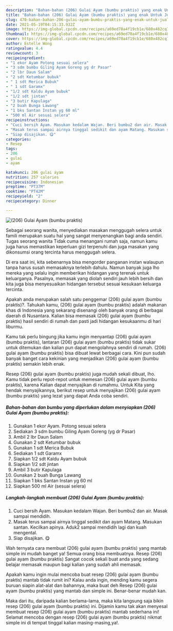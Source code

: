 ```yaml
---
description: "Bahan-bahan (206) Gulai Ayam (bumbu praktis) yang enak Untuk Jualan"
title: "Bahan-bahan (206) Gulai Ayam (bumbu praktis) yang enak Untuk Jualan"
slug: 470-bahan-bahan-206-gulai-ayam-bumbu-praktis-yang-enak-untuk-jualan
date: 2021-05-19T04:15:33.932Z
image: https://img-global.cpcdn.com/recipes/a69ed70a4f19cb1e/680x482cq70/206-gulai-ayam-bumbu-praktis-foto-resep-utama.jpg
thumbnail: https://img-global.cpcdn.com/recipes/a69ed70a4f19cb1e/680x482cq70/206-gulai-ayam-bumbu-praktis-foto-resep-utama.jpg
cover: https://img-global.cpcdn.com/recipes/a69ed70a4f19cb1e/680x482cq70/206-gulai-ayam-bumbu-praktis-foto-resep-utama.jpg
author: Estelle Wong
ratingvalue: 4.4
reviewcount: 3
recipeingredient:
- "1 ekor Ayam Potong sesuai selera"
- "3 sdm bumbu Giling Ayam Goreng yg dr Pasar"
- "2 lbr Daun Salam"
- "2 sdt Ketumbar bubuk"
- " 1 sdt Merica Bubuk"
- " 1 sdt Garamx"
- "1/2 sdt Kaldu Ayam bubuk"
- "1/2 sdt jintan"
- "3 butir Kapulaga"
- "2 buah Bunga Lawang"
- "1 bks Santan Instan yg 60 ml"
- "500 ml Air sesuai selera"
recipeinstructions:
- "Cuci bersih Ayam. Masukan kedalam Wajan. Beri bumbu2 dan air. Masak sampai mendidih."
- "Masak terus sampai airnya tinggal sedikit dan ayam Matang. Masukan santan. Kecilkan apinya. Aduk2 sampai mendidih lagi dan kuah mengental."
- "Siap disajikan. 😋"
categories:
- Resep
tags:
- 206
- gulai
- ayam

katakunci: 206 gulai ayam 
nutrition: 257 calories
recipecuisine: Indonesian
preptime: "PT37M"
cooktime: "PT42M"
recipeyield: "2"
recipecategory: Dinner

---
```



![(206) Gulai Ayam (bumbu praktis)](https://img-global.cpcdn.com/recipes/a69ed70a4f19cb1e/680x482cq70/206-gulai-ayam-bumbu-praktis-foto-resep-utama.jpg)

Sebagai seorang wanita, menyediakan masakan menggugah selera untuk famili merupakan suatu hal yang sangat menyenangkan bagi anda sendiri. Tugas seorang  wanita Tidak cuma menangani rumah saja, namun kamu juga harus memastikan keperluan gizi terpenuhi dan juga masakan yang dikonsumsi orang tercinta harus menggugah selera.

Di era  saat ini, kita sebenarnya bisa mengorder panganan instan walaupun tanpa harus susah memasaknya terlebih dahulu. Namun banyak juga lho mereka yang selalu ingin memberikan hidangan yang terenak untuk keluarganya. Pasalnya, memasak yang diolah sendiri jauh lebih bersih dan kita juga bisa menyesuaikan hidangan tersebut sesuai kesukaan keluarga tercinta. 



Apakah anda merupakan salah satu penggemar (206) gulai ayam (bumbu praktis)?. Tahukah kamu, (206) gulai ayam (bumbu praktis) adalah makanan khas di Indonesia yang sekarang disenangi oleh banyak orang di berbagai daerah di Nusantara. Kalian bisa memasak (206) gulai ayam (bumbu praktis) hasil sendiri di rumah dan pasti jadi hidangan kesukaanmu di hari liburmu.

Kamu tak perlu bingung jika kamu ingin menyantap (206) gulai ayam (bumbu praktis), lantaran (206) gulai ayam (bumbu praktis) tidak sukar untuk ditemukan dan kalian pun dapat mengolahnya sendiri di rumah. (206) gulai ayam (bumbu praktis) bisa dibuat lewat berbagai cara. Kini pun sudah banyak banget cara kekinian yang menjadikan (206) gulai ayam (bumbu praktis) semakin lebih enak.

Resep (206) gulai ayam (bumbu praktis) juga mudah sekali dibuat, lho. Kamu tidak perlu repot-repot untuk memesan (206) gulai ayam (bumbu praktis), karena Kalian dapat menyajikan di rumahmu. Untuk Kita yang hendak menyajikannya, berikut resep untuk menyajikan (206) gulai ayam (bumbu praktis) yang lezat yang dapat Anda coba sendiri.

<!--inarticleads1-->

##### Bahan-bahan dan bumbu yang diperlukan dalam menyiapkan (206) Gulai Ayam (bumbu praktis):

1. Gunakan 1 ekor Ayam. Potong sesuai selera
1. Sediakan 3 sdm bumbu Giling Ayam Goreng (yg dr Pasar)
1. Ambil 2 lbr Daun Salam
1. Gunakan 2 sdt Ketumbar bubuk
1. Gunakan  1 sdt Merica Bubuk
1. Sediakan  1 sdt Garamx
1. Siapkan 1/2 sdt Kaldu Ayam bubuk
1. Siapkan 1/2 sdt jintan
1. Ambil 3 butir Kapulaga
1. Gunakan 2 buah Bunga Lawang
1. Siapkan 1 bks Santan Instan yg 60 ml
1. Siapkan 500 ml Air (sesuai selera)




<!--inarticleads2-->

##### Langkah-langkah membuat (206) Gulai Ayam (bumbu praktis):

1. Cuci bersih Ayam. Masukan kedalam Wajan. Beri bumbu2 dan air. Masak sampai mendidih.
1. Masak terus sampai airnya tinggal sedikit dan ayam Matang. Masukan santan. Kecilkan apinya. Aduk2 sampai mendidih lagi dan kuah mengental.
1. Siap disajikan. 😋




Wah ternyata cara membuat (206) gulai ayam (bumbu praktis) yang mantab simple ini mudah banget ya! Semua orang bisa membuatnya. Resep (206) gulai ayam (bumbu praktis) Sangat cocok sekali buat anda yang sedang belajar memasak maupun bagi kalian yang sudah ahli memasak.

Apakah kamu ingin mulai mencoba buat resep (206) gulai ayam (bumbu praktis) mantab tidak rumit ini? Kalau anda ingin, mending kamu segera buruan siapin alat-alat dan bahannya, maka buat deh Resep (206) gulai ayam (bumbu praktis) yang mantab dan simple ini. Benar-benar mudah kan. 

Maka dari itu, daripada kalian berlama-lama, maka kita langsung saja bikin resep (206) gulai ayam (bumbu praktis) ini. Dijamin kamu tak akan menyesal membuat resep (206) gulai ayam (bumbu praktis) mantab sederhana ini! Selamat mencoba dengan resep (206) gulai ayam (bumbu praktis) nikmat simple ini di tempat tinggal kalian masing-masing,ya!.

